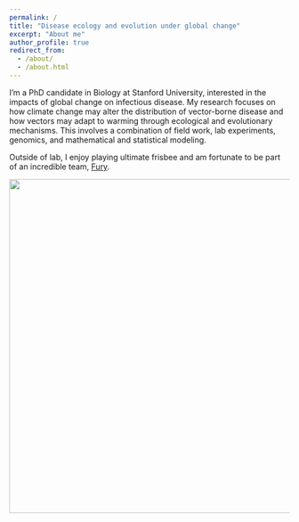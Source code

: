 ```yaml
---
permalink: /
title: "Disease ecology and evolution under global change"
excerpt: "About me"
author_profile: true
redirect_from: 
  - /about/
  - /about.html
---
```


I’m a PhD candidate in Biology at Stanford University, interested in the impacts of global change on infectious disease. My research focuses on how climate change may alter the distribution of vector-borne disease and how vectors may adapt to warming through ecological and evolutionary mechanisms. This involves a combination of field work, lab experiments, genomics, and mathematical and statistical modeling. 

Outside of lab, I enjoy playing ultimate frisbee and am fortunate to be part of an incredible team, [Fury](http://furyultimate.com).

<p align="center">
  <img width="600"
    src="http://lcouper.github.io/assets/Fav1.jpg">
  </p>    
<p align="center"> 




